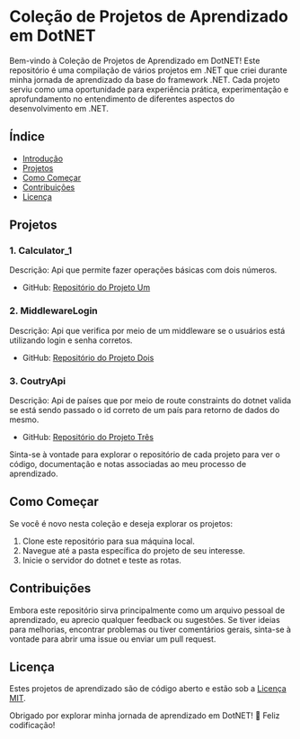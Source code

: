 # Coleção de Projetos de Aprendizado em DotNET

Bem-vindo à Coleção de Projetos de Aprendizado em DotNET! Este repositório é uma compilação de vários projetos em .NET que criei durante minha jornada de aprendizado da base do framework .NET. Cada projeto serviu como uma oportunidade para experiência prática, experimentação e aprofundamento no entendimento de diferentes aspectos do desenvolvimento em .NET.

## Índice

- [Introdução](#coleção-de-projetos-de-aprendizado-em-dotnet)
- [Projetos](#projetos)
- [Como Começar](#como-começar)
- [Contribuições](#contribuições)
- [Licença](#licença)

## Projetos

### 1. Calculator_1
   Descrição: Api que permite fazer operações básicas com dois números.
   - GitHub: [Repositório do Projeto Um](https://github.com/PedroAraripe/Dotnet-Foundation/tree/main/Calculator_1)

### 2. MiddlewareLogin
   Descrição: Api que verifica por meio de um middleware se o usuários está utilizando login e senha corretos.
   - GitHub: [Repositório do Projeto Dois](https://github.com/PedroAraripe/Dotnet-Foundation/tree/main/MiddlewareLogin)

### 3. CoutryApi
   Descrição: Api de países que por meio de route constraints do dotnet valida se está sendo passado o id correto de um país para retorno de dados do mesmo.
   - GitHub: [Repositório do Projeto Três](https://github.com/PedroAraripe/Dotnet-Foundation/tree/main/CoutryApi)

Sinta-se à vontade para explorar o repositório de cada projeto para ver o código, documentação e notas associadas ao meu processo de aprendizado.

## Como Começar

Se você é novo nesta coleção e deseja explorar os projetos:

1. Clone este repositório para sua máquina local.
2. Navegue até a pasta específica do projeto de seu interesse.
3. Inicie o servidor do dotnet e teste as rotas.

## Contribuições

Embora este repositório sirva principalmente como um arquivo pessoal de aprendizado, eu aprecio qualquer feedback ou sugestões. Se tiver ideias para melhorias, encontrar problemas ou tiver comentários gerais, sinta-se à vontade para abrir uma issue ou enviar um pull request.

## Licença

Estes projetos de aprendizado são de código aberto e estão sob a [Licença MIT](LICENSE).

Obrigado por explorar minha jornada de aprendizado em DotNET! 🚀 Feliz codificação!
